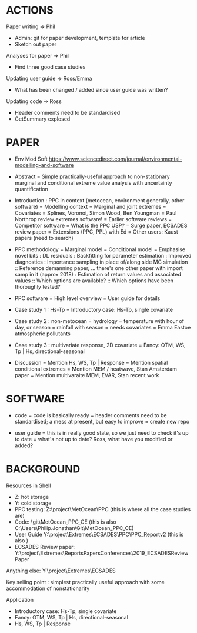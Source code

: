 # ACTIONS

Paper writing => Phil
- Admin: git for paper development, template for article
- Sketch out paper

Analyses for paper => Phil
- Find three good case studies

Updating user guide => Ross/Emma
- What has been changed / added since user guide was written?

Updating code => Ross
- Header comments need to be standardised
- GetSummary explosed

# PAPER

- Env Mod Soft https://www.sciencedirect.com/journal/environmental-modelling-and-software

- Abstract
  = Simple practically-useful approach to non-stationary marginal and conditional extreme value analysis with uncertainty quantification
- Introduction : PPC in context (metocean, environment generally, other software)
  = Modelling context
  = Marginal and joint extremes
  = Covariates
  = Splines, Voronoi, Simon Wood, Ben Youngman
  = Paul Northrop review extremes software!
  = Earlier software reviews
  = Competitor software
  = What is the PPC USP?
  = Surge paper, ECSADES review paper
  = Extensions (PPC, PPL) with Ed
  = Other users: Kaust papers (need to search)
  
- PPC methodology
  = Marginal model
  = Conditional model
  = Emphasise novel bits
    : DL residuals
    : Backfitting for parameter estimation
    : Improved diagnostics 
    : Importance sampling in place of/along side MC simulation
      :: Reference demanning paper, ... there's one other paper with import samp in it (approx 2018)
    : Estimation of return values and associated values
      :: Which options are available?
      :: Which options have been thoroughly tested?

- PPC software
  = High level overview
  = User guide for details

- Case study 1 : Hs-Tp
  = Introductory case: Hs-Tp, single covariate

- Case study 2 : non-metocean
  = hydrology
  = temperature with hour of day, or season
  = rainfall with season
  = needs covariates
  = Emma Eastoe atmospheric pollutants

- Case study 3 : multivariate response, 2D covariate
  = Fancy: OTM, WS, Tp | Hs, directional-seasonal

- Discussion
  = Mention Hs, WS, Tp | Response
  = Mention spatial conditional extremes
  = Mention MEM / heatwave, Stan Amsterdam paper
  = Mention multivaraite MEM, EVAR, Stan recent work

# SOFTWARE

- code
  = code is basically ready
  = header comments need to be standardised; a mess at present, but easy to improve
  = create new repo

- user guide
  = this is in really good state, so we just need to check it's up to date
  = what's not up to date? Ross, what have you modified or added?
 
# BACKGROUND

Resources in Shell
- Z: hot storage
- Y: cold storage
- PPC testing: Z:\project\MetOcean\PPC (this is where all the case studies are)
- Code: \git\MetOcean_PPC_CE (this is also C:\Users\Philip.Jonathan\Git\MetOcean_PPC_CE)
- User Guide Y:\project\Extremes\ECSADES\PPC\PPC_Reportv2 (this is also )
- ECSADES Review paper: Y:\project\Extremes\ReportsPapersConferences\2019_ECSADESReviewPaper

Anything else:
Y:\project\Extremes\ECSADES

Key selling point : simplest practically useful approach with some accommodation of nonstationarity

Application
- Introductory case: Hs-Tp, single covariate
- Fancy: OTM, WS, Tp | Hs, directional-seasonal
- Hs, WS, Tp | Response





